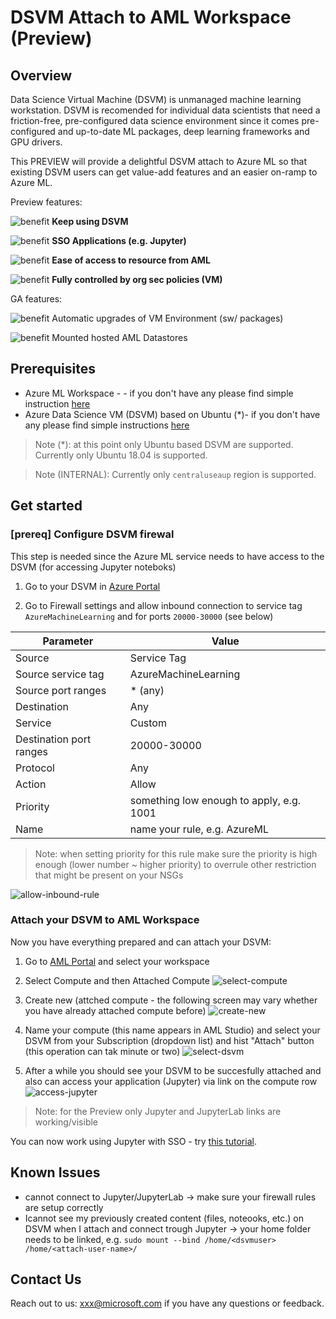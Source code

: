 # DSVM Attach to AML Workspace (Preview)

## Overview
Data Science Virtual Machine (DSVM) is unmanaged machine learning workstation. DSVM is recomended for individual data scientists that need a friction-free, pre-configured data science environment since it comes pre-configured and up-to-date ML packages, deep learning frameworks and GPU drivers.

This PREVIEW will provide a delightful DSVM attach to Azure ML so that existing DSVM users can get value-add features and an easier on-ramp to Azure ML.  

Preview features:

![benefit](./media/b1.svg) <strong>Keep using DSVM</strong>

![benefit](./media/b2.svg) <strong>SSO Applications (e.g. Jupyter)</strong>


![benefit](./media/b5.svg) <strong>Ease of access to resource from AML</strong>

![benefit](./media/b6.svg) <strong>Fully controlled by org sec policies (VM)</strong>

GA features:

![benefit](./media/b3.svg) Automatic upgrades of VM Environment (sw/
packages)

![benefit](./media/b4.svg) Mounted hosted AML Datastores


## Prerequisites
- Azure ML Workspace -  - if you don't have any please find simple instruction [here](https://docs.microsoft.com/en-us/azure/machine-learning/quickstart-create-resources#create-the-workspace)
- Azure Data Science VM (DSVM) based on Ubuntu (*)- if you don't have any please find simple instructions [here](https://docs.microsoft.com/en-us/azure/machine-learning/data-science-virtual-machine/dsvm-ubuntu-intro)

> Note (*): at this point only Ubuntu based DSVM are supported. Currently only Ubuntu 18.04 is supported.

> Note (INTERNAL): Currently only `centraluseaup` region is supported.

## Get started
### [prereq] Configure DSVM firewal
This step is needed since the Azure ML service needs to have access to the DSVM (for accessing Jupyter noteboks)

1. Go to your DSVM in  [Azure Portal](https://porta.azure.com)

1. Go to Firewall settings and allow inbound connection to service tag `AzureMachineLearning` and for ports `20000-30000` (see below) 

|Parameter|Value|
|------|-----|
|Source|Service Tag|
|Source service tag| AzureMachineLearning|
|Source port ranges| * (any)|
|Destination| Any|
|Service|Custom|
|Destination port ranges| 20000-30000|
|Protocol|Any|
|Action|Allow|
|Priority| something low enough to apply, e.g. 1001|
|Name| name your rule, e.g. AzureML|

> Note: when setting priority for this rule make sure the priority is high enough (lower number ~ higher priority) to overrule other restriction that might be present on your NSGs

![allow-inbound-rule](./media/prereq-firewall-settings2.png)




### Attach your DSVM to AML Workspace
Now you have everything prepared and can attach your DSVM:

1. Go to [AML Portal](https://ml.azure.com) and select your workspace

1. Select Compute and then Attached Compute ![select-compute](./media/attach-01-select-compute.png)

1. Create new (attched compute - the following screen may vary whether you have already attached compute before) ![create-new](./media/attach-02-create-new.png)

1. Name your compute (this name appears in AML Studio) and select your DSVM from your Subscription (dropdown list) and hist "Attach" button (this operation can tak minute or two) ![select-dsvm](./media/attach-03-attach-step.png)

1. After a while you should see your DSVM to be succesfully attached and also can access your application (Jupyter) via link on the compute row ![access-jupyter](./media/attach-05-jupyter.png)

> Note: for the Preview only Jupyter and JupyterLab links are working/visible

You can now work using Jupyter with SSO - try [this tutorial](./docs/attach-dsvm-and-run-simple-notebook.md).


## Known Issues

- cannot connect to Jupyter/JupyterLab -> make sure your firewall rules are setup correctly
- Icannot see my previously created content (files, noteooks, etc.) on DSVM when I attach and connect trough Jupyter -> your home folder needs to be linked, e.g. `sudo mount --bind /home/<dsvmuser> /home/<attach-user-name>/`  

## Contact Us
Reach out to us: xxx@microsoft.com if you have any questions or feedback.